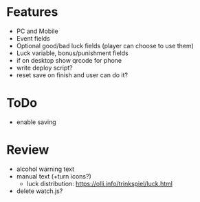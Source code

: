 # Features
- PC and Mobile
- Event fields
- Optional good/bad luck fields (player can choose to use them)
- Luck variable, bonus/punishment fields
- if on desktop show qrcode for phone
- write deploy script?
- reset save on finish and user can do it?

# ToDo
- enable saving

# Review
- alcohol warning text
- manual text (+turn icons?)
  - luck distribution: https://olli.info/trinkspiel/luck.html
- delete watch.js?
